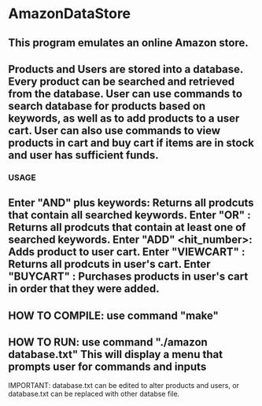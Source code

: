 # AmazonDataStore
This program emulates an online Amazon store.
-----------------------------------------------------------------------------------------------------------------------------------------
Products and Users are stored into a database.
Every product can be searched and retrieved from the database.
User can use commands to search database for products based on keywords, as well as to add products to a user cart.
User can also use commands to view products in cart and buy cart if items are in stock and user has sufficient funds.
-----------------------------------------------------------------------------------------------------------------------------------------
###  USAGE
Enter "AND" plus keywords: Returns all prodcuts that contain all searched keywords.
Enter "OR" <keywords>: Returns all prodcuts that contain at least one of searched keywords.
Enter "ADD" <username> <hit_number>: Adds product to user cart.
Enter "VIEWCART" <keywords>: Returns all prodcuts in user's cart.
Enter "BUYCART" <keywords>: Purchases products in user's cart in order that they were added.
-----------------------------------------------------------------------------------------------------------------------------------------
HOW TO COMPILE:
use command "make"
-----------------------------------------------------------------------------------------------------------------------------------------
HOW TO RUN:
use command "./amazon database.txt"
This will display a menu that prompts user for commands and inputs 
-----------------------------------------------------------------------------------------------------------------------------------------
IMPORTANT: database.txt can be edited to alter products and users, or database.txt can be replaced with other databse file.
